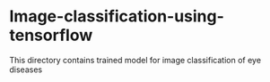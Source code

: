 # Image-classification-using-tensorflow
This directory contains trained model for image classification of eye diseases
 
 
